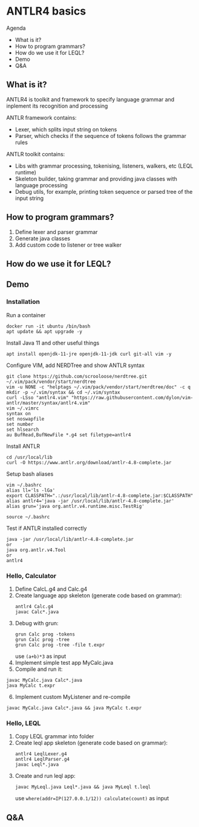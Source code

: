 # ANTLR4 basics

Agenda
  - What is it?
  - How to program grammars?
  - How do we use it for LEQL?
  - Demo
  - Q&A


## What is it?

ANTLR4 is toolkit and framework to specify language grammar and inplement its recognition and processing

ANTLR framework contains:
 - Lexer, which splits input string on tokens
 - Parser, which checks if the sequence of tokens follows the grammar rules

ANTLR toolkit contains:
 - Libs with grammar processing, tokenising, listeners, walkers, etc (LEQL runtime)
 - Skeleton builder, taking grammar and providing java classes with language processing
 - Debug utils, for example, printing token sequence or parsed tree of the input string


## How to program grammars?

  1. Define lexer and parser grammar
  2. Generate java classes
  3. Add custom code to listener or tree walker

## How do we use it for LEQL?


## Demo

### Installation

Run a container
```
docker run -it ubuntu /bin/bash
apt update && apt upgrade -y
```

Install Java 11 and other useful things
```
apt install openjdk-11-jre openjdk-11-jdk curl git-all vim -y
```

Configure VIM, add NERDTree and show ANTLR syntax
```
git clone https://github.com/scrooloose/nerdtree.git ~/.vim/pack/vendor/start/nerdtree
vim -u NONE -c "helptags ~/.vim/pack/vendor/start/nerdtree/doc" -c q
mkdir -p ~/.vim/syntax && cd ~/.vim/syntax
curl -LSso "antlr4.vim" "https://raw.githubusercontent.com/dylon/vim-antlr/master/syntax/antlr4.vim"
vim ~/.vimrc
syntax on
set noswapfile
set number
set hlsearch
au BufRead,BufNewFile *.g4 set filetype=antlr4
```

Install ANTLR
```
cd /usr/local/lib
curl -O https://www.antlr.org/download/antlr-4.8-complete.jar
```

Setup bash aliases
```
vim ~/.bashrc
alias ll='ls -lGa'
export CLASSPATH=".:/usr/local/lib/antlr-4.8-complete.jar:$CLASSPATH"
alias antlr4='java -jar /usr/local/lib/antlr-4.8-complete.jar'
alias grun='java org.antlr.v4.runtime.misc.TestRig'

source ~/.bashrc
```

Test if ANTLR installed correctly
```
java -jar /usr/local/lib/antlr-4.8-complete.jar
or
java org.antlr.v4.Tool
or
antlr4
```

### Hello, Calculator

 1. Define CalcL.g4 and Calc.g4
 2. Create language app skeleton (generate code based on grammar):
    ```
	antlr4 Calc.g4
	javac Calc*.java
	```
 3. Debug with grun:
    ```
	grun Calc prog -tokens
	grun Calc prog -tree
	grun Calc prog -tree -file t.expr
	```
	use `(a+b)*3` as input
 4. Implement simple test app MyCalc.java
 5. Compile and run it:
 ```
 javac MyCalc.java Calc*.java
 java MyCalc t.expr
 ```
 6. Implement custom MyListener and re-compile
 ```
 javac MyCalc.java Calc*.java && java MyCalc t.expr
 ```

### Hello, LEQL

 1. Copy LEQL grammar into folder
 2. Create leql app skeleton (generate code based on grammar):
    ```
    antlr4 LeqlLexer.g4
    antlr4 LeqlParser.g4
	javac Leql*.java
    ```
 2. Create and run leql app:
    ```
    javac MyLeql.java Leql*.java && java MyLeql t.leql
	```
	use `where(addr=IP(127.0.0.1/12)) calculate(count)` as input

## Q&A
